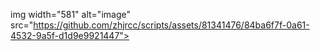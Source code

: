img width="581" alt="image" src="https://github.com/zhjrcc/scripts/assets/81341476/84ba6f7f-0a61-4532-9a5f-d1d9e9921447">

